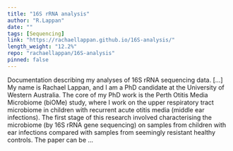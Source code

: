 ```yaml
---
title: "16S rRNA analysis"
author: "R.Lappan"
date: ""
tags: [Sequencing]
link: "https://rachaellappan.github.io/16S-analysis/"
length_weight: "12.2%"
repo: "rachaellappan/16S-analysis"
pinned: false
---
```


Documentation describing my analyses of 16S rRNA sequencing data. [...] My name is Rachael Lappan, and I am a PhD candidate at the University of Western Australia. The core of my PhD work is the Perth Otitis Media Microbiome (biOMe) study, where I work on the upper respiratory tract microbiome in children with recurrent acute otitis media (middle ear infections). The first stage of this research involved characterising the microbiome (by 16S rRNA gene sequencing) on samples from children with ear infections compared with samples from seemingly resistant healthy controls. The paper can be ...
